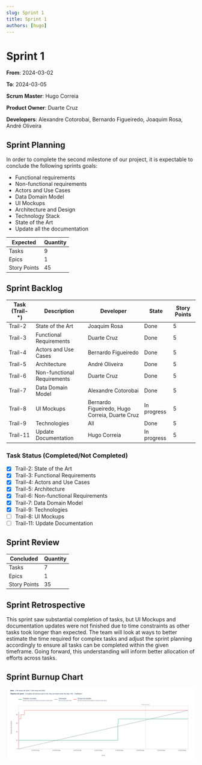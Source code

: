 ```yaml
---
slug: Sprint 1
title: Sprint 1
authors: [hugo]
---
```


# Sprint 1

**From**: 2024-03-02

**To**: 2024-03-05

**Scrum Master**: Hugo Correia

**Product Owner**: Duarte Cruz

**Developers**: Alexandre Cotorobai, Bernardo Figueiredo, Joaquim Rosa, André Oliveira

## Sprint Planning

In order to complete the second milestone of our project, it is expectable to conclude the following sprints goals:

- Functional requirements
- Non-functional requirements
- Actors and Use Cases
- Data Domain Model
- UI Mockups
- Architecture and Design
- Technology Stack
- State of the Art
- Update all the documentation

| Expected     | Quantity |
| ------------ | -------- |
| Tasks        | 9        |
| Epics        | 1        |
| Story Points | 45       |

## Sprint Backlog

| Task (Trail-\*) | Description                 | Developer                                      | State       | Story Points |
| --------------- | --------------------------- | ---------------------------------------------- | ----------- | ------------ |
| Trail-2         | State of the Art            | Joaquim Rosa                                   | Done        | 5            |
| Trail-3         | Functional Requirements     | Duarte Cruz                                    | Done        | 5            |
| Trail-4         | Actors and Use Cases        | Bernardo Figueiredo                            | Done        | 5            |
| Trail-5         | Architecture                | André Oliveira                                 | Done        | 5            |
| Trail-6         | Non-functional Requirements | Duarte Cruz                                    | Done        | 5            |
| Trail-7         | Data Domain Model           | Alexandre Cotorobai                            | Done        | 5            |
| Trail-8         | UI Mockups                  | Bernardo Figueiredo, Hugo Correia, Duarte Cruz | In progress | 5            |
| Trail-9         | Technologies                | All                                            | Done        | 5            |
| Trail-11        | Update Documentation        | Hugo Correia                                   | In progress | 5            |

### Task Status (Completed/Not Completed)

- [x] Trail-2: State of the Art
- [x] Trail-3: Functional Requirements
- [x] Trail-4: Actors and Use Cases
- [x] Trail-5: Architecture
- [x] Trail-6: Non-functional Requirements
- [x] Trail-7: Data Domain Model
- [x] Trail-9: Technologies
- [ ] Trail-8: UI Mockups
- [ ] Trail-11: Update Documentation

## Sprint Review

| Concluded     | Quantity |
| ------------ | -------- |
| Tasks        | 7        |
| Epics        | 1        |
| Story Points | 35       |

## Sprint Retrospective

This sprint saw substantial completion of tasks, but UI Mockups and documentation updates were not finished due to time constraints as other tasks took longer than expected. The team will look at ways to better estimate the time required for complex tasks and adjust the sprint planning accordingly to ensure all tasks can be completed within the given timeframe. Going forward, this understanding will inform better allocation of efforts across tasks.

## Sprint Burnup Chart

![Burndown Chart](../../static/img/sprints/burndown_chart_sprint_1.png)
